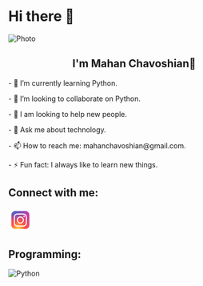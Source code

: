# Hi there 👋

<img src="https://github.com/MahanChavoshian/MahanChavoshian/assets/127243438/f94ccbbb-f7fb-48ba-9cb0-349a63fa46e4)" alt="Photo">

<h2 align="center">I'm Mahan Chavoshian🤖</h2>

<p align="left">- 🌱 I’m currently learning Python.</p>
<p align="left">- 👯 I’m looking to collaborate on Python.</p>
<p align="left">- 🤔 I am looking to help new people.</p>
<p align="left">- 💬 Ask me about technology.</p>
<p align="left">- 📫 How to reach me: mahanchavoshian@gmail.com.</p>
<p align="left">- ⚡ Fun fact: I always like to learn new things.</p>

<h2 align="left">Connect with me:</h2>

<a href=""><img src="https://github.com/MahanChavoshian/MahanChavoshian/blob/main/image/instagram.png?raw=true"></a>


<h2 align="left">Programming: </h2>

![Python](https://img.shields.io/badge/python-3670A0?style=for-the-badge&logo=python&logoColor=ffdd54) 



